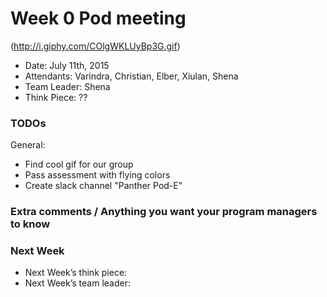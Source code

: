 # Week 0 Pod meeting

(http://i.giphy.com/COlgWKLUyBp3G.gif)

* Date: July 11th, 2015
* Attendants: Varindra, Christian, Elber, Xiulan, Shena
* Team Leader: Shena
* Think Piece: ??

### TODOs

General: 
* Find cool gif for our group
* Pass assessment with flying colors
* Create slack channel "Panther Pod-E"

### Extra comments / Anything you want your program managers to know

### Next Week

* Next Week’s think piece: 
* Next Week’s team leader: 
